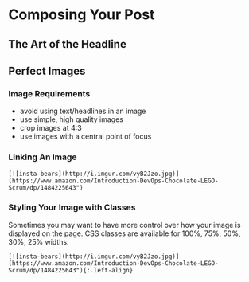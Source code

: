 # Composing Your Post

## The Art of the Headline


## Perfect Images

### Image Requirements
- avoid using text/headlines in an image
- use simple, high quality images
- crop images at 4:3
- use images with a central point of focus


### Linking An Image
```
[![insta-bears](http://i.imgur.com/vyB2Jzo.jpg)](https://www.amazon.com/Introduction-DevOps-Chocolate-LEGO-Scrum/dp/1484225643")
```

### Styling Your Image with Classes
Sometimes you may want to have more control over how your image is displayed on the page. CSS classes are available for 100%, 75%, 50%, 30%, 25% widths.  
```
[![insta-bears](http://i.imgur.com/vyB2Jzo.jpg)](https://www.amazon.com/Introduction-DevOps-Chocolate-LEGO-Scrum/dp/1484225643"){:.left-align}
```
